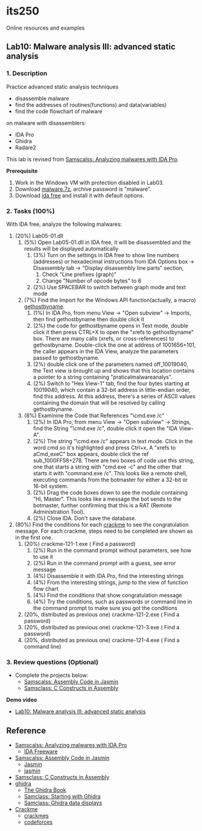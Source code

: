 # its250
Online resources and examples

## Lab10: Malware analysis III: advanced static analysis

### 1. Description
Practice advanced static analysis techniques

* disassemble malware
* find the addresses of routines(functions) and data(variables)
* find the code flowchart of malware

on malware with disassemblers:
* IDA Pro
* Ghidra
* Radare2

This lab is revised from [Samscalss: Analyzing malwares with IDA Pro](https://samsclass.info/126/proj/PMA303c.htm).

**Prerequisite**

1. Work in the Windows VM with protection disabled in Lab03.
2. Download [malware.7z](./tools/malware.7z), archive password is "malware".
3. Download [ida free](https://www.hex-rays.com/products/ida/support/download_freeware/) and install it with default options.


### 2. Tasks (100%)
With IDA free, analyze the following malwares:

1. (20%) Lab05-01.dll
   1. (5%) Open Lab05-01.dll in IDA free, it will be disassembled and the results will be displayed automatically
      1. (3%) Turn on the settings in IDA free to show line numbers (addresses) or hexadecimal instructions from  IDA Options box -> Disassembly tab -> "Display disassembly line parts" section, 
         1. Check "Line prefixes (graph)"
         2. Change "Number of opcode bytes" to 6
      2. (2%) Use SPACEBAR to switch between graph mode and text mode
   2. (7%) Find the Import for the Windows API function(actually, a macro) [gethostbyname](https://docs.microsoft.com/en-us/windows/win32/api/wsipv6ok/nf-wsipv6ok-gethostbyname). 
      1. (1%) In IDA Pro, from menu View -> "Open subview" -> Imports, then find gethostbyname then double click it
      2. (2%) the code for gethostbyname opens in Text mode, double click it then press CTRL+X to open the "xrefs to gethostbyname" box. There are many calls (xrefs, or cross-references) to gethostbyname. Double-click the one at address of 1001656+101, the caller appears in the IDA View, analyze the parameters passed to gethostbyname.
      3. (2%) double click one of the parameters named off_10019040, the Text view is brought up and shows that this location contains a pointer to a string containing "praticalmalwareanalys".
      4. (2%) Switch to "Hex View-1" tab, find the four bytes starting at 10019040, which contain a 32-bit address in little-endian order, find this address. At this address, there's a series of ASCII values containing the domain that will be resolved by calling gethostbyname.
   3. (8%) Examinine the Code that References "\cmd.exe /c"
      1. (2%) In IDA Pro, from menu View -> "Open subview" -> Strings, find the String "\\cmd.exe /c", double click it open the "IDA View-A".
      2. (2%) The string "\\cmd.exe /c" appears in text mode. Click in the word cmd so it's highlighted and press Ctrl+x. A "xrefs to aCmd_exeC" box appears, double click the ref sub_1000FF58+278. There are two boxes of code use this string, one that starts a string with "cmd.exe -c" and the other that starts it with "command.exe /c". This looks like a remote shell, executing commands from the botmaster for either a 32-bit or 16-bit system.
      3. (2%) Drag the code boxes down to see the module containing "Hi, Master". This looks like a message the bot sends to the botmaster, further confirming that this is a RAT (Remote Administration Tool).
      4. (2%) Close IDA. Don't save the database.
2. (80%) Find the conditions for each [crackme](https://en.wikipedia.org/wiki/Crackme) to see the congratulation message. For each crackme, steps need to be completed are shown as in the first one.
   1. (20%) crackme-121-1.exe ( Find a password)
      1. (2%) Run in the command prompt without parameters, see how to use it
      2. (2%) Run in the command prompt with a guess, see error message
      3. (4%) Disassemble it with IDA Pro, find the interesting strings
      4. (4%) From the interesting strings, jump to the view of function flow chart
      5. (4%) Find the conditions that show congratulation message
      6. (4%) Try the conditions, such as passwords or command line in the command prompt to make sure you got the conditions
   2. (20%, distributed as previous one) crackme-121-2.exe ( Find a password)
   3. (20%, distributed as previous one) crackme-121-3.exe ( Find a password)
   4. (20%, distributed as previous one) crackme-121-4.exe ( Find a command line)
   

### 3. Review questions (Optional)
* Complete the projects below:
  * [Samscalss: Assembly Code in Jasmin](https://samsclass.info/126/proj/PMA301.htm)
  * [Samsclass: C Constructs in Assembly](https://samsclass.info/126/proj/PMA304.htm)

**Demo video**

* [Lab10: Malware analysis III: advanced static analysis](https://youtu.be/0y5eQ3R7Dy0)

## Reference
* [Samscalss: Analyzing malwares with IDA Pro](https://samsclass.info/126/proj/PMA303c.htm)
  * [IDA Freeware](https://www.hex-rays.com/products/ida/support/download_freeware/)
* [Samscalss: Assembly Code in Jasmin](https://samsclass.info/126/proj/PMA301.htm)
  * [Jasmin](https://github.com/TUM-LRR/Jasmin)
  * [jasmin](http://jasmin.sourceforge.net/)
* [Samsclass: C Constructs in Assembly](https://samsclass.info/126/proj/PMA304.htm)
* [ghidra](https://ghidra-sre.org/)
  * [The Ghidra Book](https://ghidrabook.com/)
  * [Samclass: Starting with Ghidra](https://samsclass.info/126/proj/PMA510.htm)
  * [Samclass: Ghidra data displays](https://samsclass.info/126/proj/PMA511.htm)
* [Crackme](https://en.wikipedia.org/wiki/Crackme)
  * [crackmes](https://crackmes.one/)
  * [codeforces](http://codeforces.com/)
